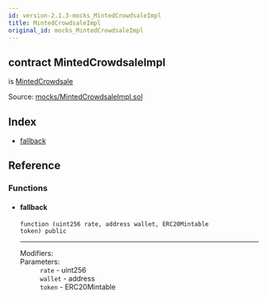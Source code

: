 ```yaml
---
id: version-2.1.3-mocks_MintedCrowdsaleImpl
title: MintedCrowdsaleImpl
original_id: mocks_MintedCrowdsaleImpl
---
```


<div class="contract-doc"><div class="contract"><h2 class="contract-header"><span class="contract-kind">contract</span> MintedCrowdsaleImpl</h2><p class="base-contracts"><span>is</span> <a href="crowdsale_emission_MintedCrowdsale.html">MintedCrowdsale</a></p><div class="source">Source: <a href="https://github.com/OpenZeppelin/zeppelin-solidity/blob/v2.1.3/contracts/mocks/MintedCrowdsaleImpl.sol" target="_blank">mocks/MintedCrowdsaleImpl.sol</a></div></div><div class="index"><h2>Index</h2><ul><li><a href="mocks_MintedCrowdsaleImpl.html#">fallback</a></li></ul></div><div class="reference"><h2>Reference</h2><div class="functions"><h3>Functions</h3><ul><li><div class="item function"><span id="fallback" class="anchor-marker"></span><h4 class="name">fallback</h4><div class="body"><code class="signature">function <strong></strong><span>(uint256 rate, address wallet, ERC20Mintable token) </span><span>public </span></code><hr/><dl><dt><span class="label-modifiers">Modifiers:</span></dt><dd></dd><dt><span class="label-parameters">Parameters:</span></dt><dd><div><code>rate</code> - uint256</div><div><code>wallet</code> - address</div><div><code>token</code> - ERC20Mintable</div></dd></dl></div></div></li></ul></div></div></div>
